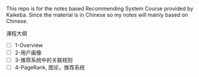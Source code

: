This repo is for the notes based Recommending System Course provided by Kaikeba. Since the material is in Chinese so my notes will mainly based on Chinese.

课程大纲
- [ ] 1-Overview
- [ ] 2-用户画像
- [ ] 3-推荐系统中的关联规则
- [ ] 4-PageRank, 图论，推荐系统